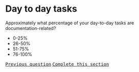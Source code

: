# Day to day tasks

Approximately what percentage of your day-to-day tasks are documentation-related?

- 0-25%
- 26-50%
- 51-75%
- 76-100%

<kbd>[Previous question](./A_7_official_duties_employee.md)</kbd> 
<kbd>[Complete this section](/0_intro_basis_main/4_main_form_employee.md)</kbd>